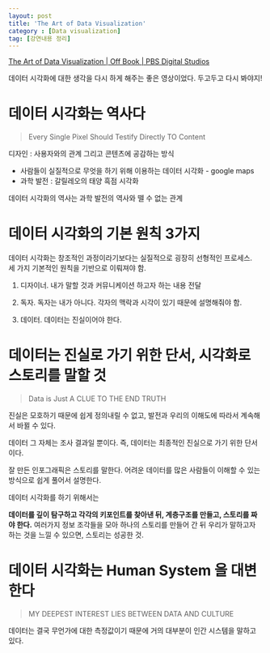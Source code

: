 ```yaml
---
layout: post
title: 'The Art of Data Visualization'
category : [Data visualization]
tag: [강연내용 정리]
---
```


[The Art of Data Visualization | Off Book | PBS Digital Studios](https://www.youtube.com/watch?v=AdSZJzb-aX8&feature=youtu.be)

데이터 시각화에 대한 생각을 다시 하게 해주는 좋은 영상이었다. 두고두고 다시 봐야지!   


# 데이터 시각화는 역사다 

> Every Single Pixel Should Testify Directly TO Content 
 
디자인 : 사용자와의 관계 그리고 콘텐츠에 공감하는 방식

* 사람들이 실질적으로 무엇을 하기 위해 이용하는 데이터 시각화 - google maps
* 과학 발전 : 갈릴레오의 태양 흑점 시각화 

데이터 시각화의 역사는 과학 발전의 역사와 뗄 수 없는 관계 
 
# 데이터 시각화의 기본 원칙 3가지 

데이터 시각화는 창조적인 과정이라기보다는 실질적으로 굉장히 선형적인 프로세스.  
세 가지 기본적인 원칙을 기반으로 이뤄져야 함.   

1. 디자이너. 내가 말할 것과 커뮤니케이션 하고자 하는 내용 전달   

2. 독자. 독자는 내가 아니다. 각자의 맥락과 시각이 있기 때문에 설명해줘야 함.  

3. 데이터. 데이터는 진실이어야 한다.  


# 데이터는 진실로 가기 위한 단서, 시각화로 스토리를 말할 것 

> Data is Just A CLUE TO THE END TRUTH

진실은 모호하기 때문에 쉽게 정의내릴 수 없고, 발전과 우리의 이해도에 따라서 계속해서 바뀔 수 있다.   

데이터 그 자체는 조사 결과일 뿐이다. 즉, 데이터는 최종적인 진실으로 가기 위한 단서이다.    

잘 만든 인포그래픽은 스토리를 말한다. 어려운 데이터를 많은 사람들이 이해할 수 있는 방식으로 쉽게 풀어서 설명한다.   

데이터 시각화를 하기 위해서는 

**데이터를 깊이 탐구하고 각각의 키포인트를 찾아낸 뒤, 계층구조를 만들고, 스토리를 짜야 한다.** 
여러가지 정보 조각들을 모아 하나의 스토리를 만들어 간 뒤 우리가 말하고자 하는 것을 느낄 수 있으면, 스토리는 성공한 것.


# 데이터 시각화는 Human System 을 대변한다 

> MY DEEPEST INTEREST LIES BETWEEN DATA AND CULTURE 

데이터는 결국 무언가에 대한 측정값이기 때문에 거의 대부분이 인간 시스템을 말하고 있다. 










